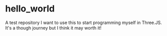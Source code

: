 # hello_world
A test repository
I want to use this to start programming myself in Three.JS. It's a though journey but I think it may worth it!
